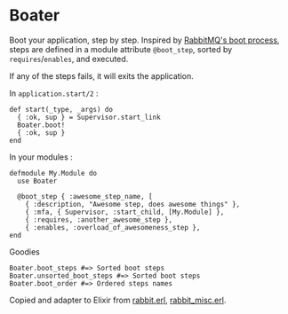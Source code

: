 # Boater

Boot your application, step by step. Inspired by [RabbitMQ's boot process][1], steps are defined in a module attribute
`@boot_step`, sorted by `requires`/`enables`, and executed.

If any of the steps fails, it will exits the application.

In `application.start/2` :

    def start(_type, _args) do
      { :ok, sup } = Supervisor.start_link
      Boater.boot!
      { :ok, sup }
    end

In your modules :

    defmodule My.Module do
      use Boater

      @boot_step { :awesome_step_name, [
        { :description, "Awesome step, does awesome things" },
        { :mfa, { Supervisor, :start_child, [My.Module] },
        { :requires, :another_awesome_step },
        { :enables, :overload_of_awesomeness_step },
    end

Goodies

    Boater.boot_steps #=> Sorted boot steps
    Boater.unsorted_boot_steps #=> Sorted boot steps
    Boater.boot_order #=> Ordered steps names

Copied and adapter to Elixir from [rabbit.erl][2], [rabbit_misc.erl][3].

[1]: https://github.com/videlalvaro/rabbit-internals/blob/master/rabbit_boot_process.md
[2]: https://github.com/rabbitmq/rabbitmq-server/blob/master/src/rabbit.erl
[3]: https://github.com/rabbitmq/rabbitmq-server/blob/master/src/rabbit_misc.erl


